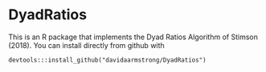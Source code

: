 # DyadRatios

This is an R package that implements the Dyad Ratios Algorithm of Stimson (2018).  You can install directly from github with 

    devtools:::install_github("davidaarmstrong/DyadRatios")

